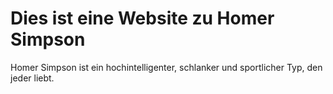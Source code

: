 # Dies ist eine Website zu Homer Simpson
Homer Simpson ist ein hochintelligenter, schlanker und sportlicher Typ, den jeder liebt.